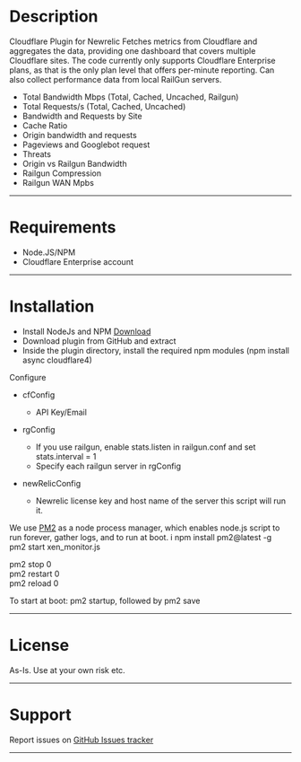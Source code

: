# Description

Cloudflare Plugin for Newrelic
Fetches metrics from Cloudflare and aggregates the data, providing one dashboard that covers multiple Cloudflare sites.
The code currently only supports Cloudflare Enterprise plans, as that is the only plan level that offers per-minute reporting.
Can also collect performance data from local RailGun servers.

- Total Bandwidth Mbps  (Total, Cached, Uncached, Railgun)
- Total Requests/s (Total, Cached, Uncached)
- Bandwidth and Requests by Site
- Cache Ratio
- Origin bandwidth and requests
- Pageviews and Googlebot request
- Threats
- Origin vs Railgun Bandwidth
- Railgun Compression
- Railgun WAN Mpbs

----

# Requirements

- Node.JS/NPM
- Cloudflare Enterprise account

----

# Installation

- Install NodeJs and NPM [Download](https://nodejs.org/en/download/package-manager/)
- Download plugin from GitHub and extract
- Inside the plugin directory, install the required npm modules (npm install async cloudflare4)

Configure

- cfConfig
    - API Key/Email 
  
- rgConfig
    - If you use railgun, enable stats.listen in railgun.conf and set stats.interval = 1
    - Specify each railgun server in rgConfig
    
- newRelicConfig
    - Newrelic license key and host name of the server this script will run it.

We use [PM2](http://pm2.keymetrics.io) as a node process manager, which enables node.js script to run forever,
gather logs, and to run at boot.
i
npm install pm2@latest -g  
pm2 start xen_monitor.js

pm2 stop 0  
pm2 restart 0  
pm2 reload 0

To start at boot: pm2 startup, followed by pm2 save

---

# License

As-Is. Use at your own risk etc.

----

# Support

Report issues on [GitHub Issues tracker](https://github.com/mobilenations/newrelic_railgun/issues)

----